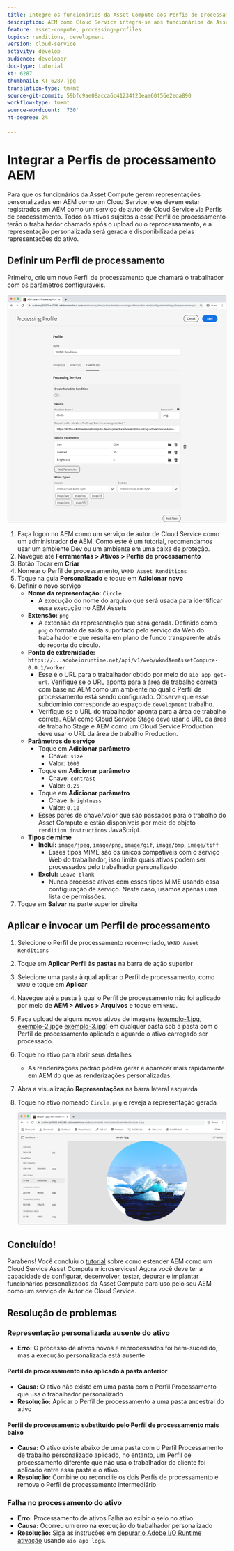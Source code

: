 ```yaml
---
title: Integre os funcionários da Asset Compute aos Perfis de processamento AEM
description: AEM como Cloud Service integra-se aos funcionários da Asset Compute implantados na Adobe I/O Runtime por meio dos Perfis de processamento AEM Assets. Os Perfis de processamento são configurados no serviço Autor para processar ativos específicos usando trabalhadores personalizados e armazenar os arquivos gerados pelos trabalhadores como representações de ativos.
feature: asset-compute, processing-profiles
topics: renditions, development
version: cloud-service
activity: develop
audience: developer
doc-type: tutorial
kt: 6287
thumbnail: KT-6287.jpg
translation-type: tm+mt
source-git-commit: 59bfc9ae08acca6c41234f23eaa60f56e2eda890
workflow-type: tm+mt
source-wordcount: '730'
ht-degree: 2%

---
```



# Integrar a Perfis de processamento AEM

Para que os funcionários da Asset Compute gerem representações personalizadas em AEM como um Cloud Service, eles devem estar registrados em AEM como um serviço de autor de Cloud Service via Perfis de processamento. Todos os ativos sujeitos a esse Perfil de processamento terão o trabalhador chamado após o upload ou o reprocessamento, e a representação personalizada será gerada e disponibilizada pelas representações do ativo.

## Definir um Perfil de processamento

Primeiro, crie um novo Perfil de processamento que chamará o trabalhador com os parâmetros configuráveis.

![Perfil de processamento](./assets/processing-profiles/new-processing-profile.png)

1. Faça logon no AEM como um serviço de autor de Cloud Service como um administrador __de__ AEM. Como este é um tutorial, recomendamos usar um ambiente Dev ou um ambiente em uma caixa de proteção.
1. Navegue até __Ferramentas > Ativos > Perfis de processamento__
1. Botão Tocar em __Criar__
1. Nomear o Perfil de processamento, `WKND Asset Renditions`
1. Toque na guia __Personalizado__ e toque em __Adicionar novo__
1. Definir o novo serviço
   + __Nome da representação:__ `Circle`
      + A execução do nome do arquivo que será usada para identificar essa execução no AEM Assets
   + __Extensão:__ `png`
      + A extensão da representação que será gerada. Definido como `png` o formato de saída suportado pelo serviço da Web do trabalhador e que resulta em plano de fundo transparente atrás do recorte do círculo.
   + __Ponto de extremidade:__ `https://...adobeioruntime.net/api/v1/web/wkndAemAssetCompute-0.0.1/worker`
      + Esse é o URL para o trabalhador obtido por meio do `aio app get-url`. Verifique se o URL aponta para a área de trabalho correta com base no AEM como um ambiente no qual o Perfil de processamento está sendo configurado. Observe que esse subdomínio corresponde ao espaço de `development` trabalho.
      + Verifique se o URL do trabalhador aponta para a área de trabalho correta. AEM como Cloud Service Stage deve usar o URL da área de trabalho Stage e AEM como um Cloud Service Production deve usar o URL da área de trabalho Production.
   + __Parâmetros de serviço__
      + Toque em __Adicionar parâmetro__
         + Chave: `size`
         + Valor: `1000`
      + Toque em __Adicionar parâmetro__
         + Chave: `contrast`
         + Valor: `0.25`
      + Toque em __Adicionar parâmetro__
         + Chave: `brightness`
         + Valor: `0.10`
      + Esses pares de chave/valor que são passados para o trabalho do Asset Compute e estão disponíveis por meio do objeto `rendition.instructions` JavaScript.
   + __Tipos de mime__
      + __Inclui:__ `image/jpeg`, `image/png`, `image/gif`, `image/bmp`, `image/tiff`
         + Esses tipos MIME são os únicos compatíveis com o serviço Web do trabalhador, isso limita quais ativos podem ser processados pelo trabalhador personalizado.
      + __Exclui:__ `Leave blank`
         + Nunca processe ativos com esses tipos MIME usando essa configuração de serviço. Neste caso, usamos apenas uma lista de permissões.
1. Toque em __Salvar__ na parte superior direita

## Aplicar e invocar um Perfil de processamento

1. Selecione o Perfil de processamento recém-criado, `WKND Asset Renditions`
1. Toque em __Aplicar Perfil às pastas__ na barra de ação superior
1. Selecione uma pasta à qual aplicar o Perfil de processamento, como `WKND` e toque em __Aplicar__
1. Navegue até a pasta à qual o Perfil de processamento não foi aplicado por meio de __AEM > Ativos > Arquivos__ e toque em `WKND`.
1. Faça upload de alguns novos ativos de imagens ([exemplo-1.jpg](../assets/samples/sample-1.jpg), [exemplo-2.jpg](../assets/samples/sample-2.jpg)e [exemplo-3.jpg](../assets/samples/sample-3.jpg)) em qualquer pasta sob a pasta com o Perfil de processamento aplicado e aguarde o ativo carregado ser processado.
1. Toque no ativo para abrir seus detalhes
   + As renderizações padrão podem gerar e aparecer mais rapidamente em AEM do que as renderizações personalizadas.
1. Abra a visualização __Representações__ na barra lateral esquerda
1. Toque no ativo nomeado `Circle.png` e reveja a representação gerada

   ![Representação gerada](./assets/processing-profiles/rendition.png)

## Concluído!

Parabéns! Você concluiu o [tutorial](../overview.md) sobre como estender AEM como um Cloud Service Asset Compute microservices! Agora você deve ter a capacidade de configurar, desenvolver, testar, depurar e implantar funcionários personalizados da Asset Compute para uso pelo seu AEM como um serviço de Autor de Cloud Service.

## Resolução de problemas

### Representação personalizada ausente do ativo

+ __Erro:__ O processo de ativos novos e reprocessados foi bem-sucedido, mas a execução personalizada está ausente

#### Perfil de processamento não aplicado à pasta anterior

+ __Causa:__ O ativo não existe em uma pasta com o Perfil Processamento que usa o trabalhador personalizado
+ __Resolução:__ Aplicar o Perfil de processamento a uma pasta ancestral do ativo

#### Perfil de processamento substituído pelo Perfil de processamento mais baixo

+ __Causa:__ O ativo existe abaixo de uma pasta com o Perfil Processamento de trabalho personalizado aplicado, no entanto, um Perfil de processamento diferente que não usa o trabalhador do cliente foi aplicado entre essa pasta e o ativo.
+ __Resolução:__ Combine ou reconcilie os dois Perfis de processamento e remova o Perfil de processamento intermediário

### Falha no processamento do ativo

+ __Erro:__ Processamento de ativos Falha ao exibir o selo no ativo
+ __Causa:__ Ocorreu um erro na execução do trabalhador personalizado
+ __Resolução:__ Siga as instruções em [depurar o Adobe I/O Runtime ativação](../test-debug/debug.md#aio-app-logs) usando `aio app logs`.